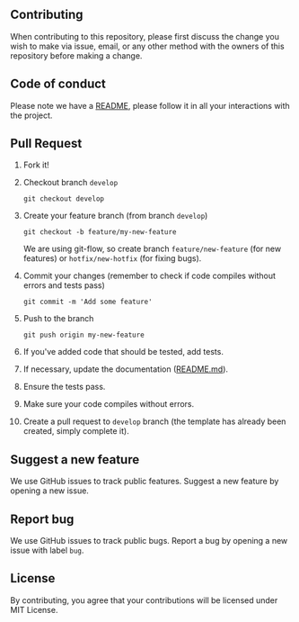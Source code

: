 ## Contributing
When contributing to this repository, please first discuss the change you wish to make via issue, email, or any other method with the owners of this repository before making a change.

## Code of conduct
Please note we have a [README](https://github.com/DevAdventCalendar/DevAdventCalendar/blob/master/README.md), please follow it in all your interactions with the project.

## Pull Request
1. Fork it!

2. Checkout branch `develop`

    ```git
    git checkout develop
    ```

3. Create your feature branch (from branch `develop`)

    ```git
    git checkout -b feature/my-new-feature
    ```

    We are using git-flow, so create branch `feature/new-feature` (for new features) or `hotfix/new-hotfix` (for fixing bugs).

4. Commit your changes (remember to check if code compiles without errors and tests pass)

    ```git
    git commit -m 'Add some feature'
    ```

5. Push to the branch

    ```git
    git push origin my-new-feature
    ```
    
6. If you've added code that should be tested, add tests.

7. If necessary, update the documentation ([README.md](https://github.com/DevAdventCalendar/DevAdventCalendar/blob/master/README.md)).

8. Ensure the tests pass.

9. Make sure your code compiles without errors.

10. Create a pull request to `develop` branch (the template has already been created, simply complete it).

## Suggest a new feature
We use GitHub issues to track public features. Suggest a new feature by opening a new issue.

## Report bug
We use GitHub issues to track public bugs. Report a bug by opening a new issue with label `bug`.

## License
By contributing, you agree that your contributions will be licensed under MIT License.
